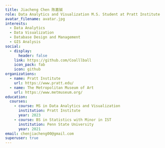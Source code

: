 ```yaml
---
title: Jiacheng Chen 陈嘉铖
role: Data Analytics and Visualization M.S. Student at Pratt Institute  Data Analytics Fellow at the MET
avatar_filename: avatar.jpg
interests:
  - Data Analytics
  - Data Visualization
  - Database Design and Management
  - GIS Analysis
social:
  - display:
      header: false
    link: https://github.com/Coalllball
    icon_pack: fab
    icon: github
organizations:
  - name: Pratt Institute
    url: https://www.pratt.edu/
  - name: The Metropolitan Museum of Art
    url: https://www.metmuseum.org/
education:
  courses:
    - course: MS in Data Analytics and Visualization
      institution: Pratt Institute
      year: 2023
    - course: BS in Statistics with Minor in IST
      institution: Penn State University
      year: 2021
email: chenjiacheng00@gmail.com
superuser: true
---
```

